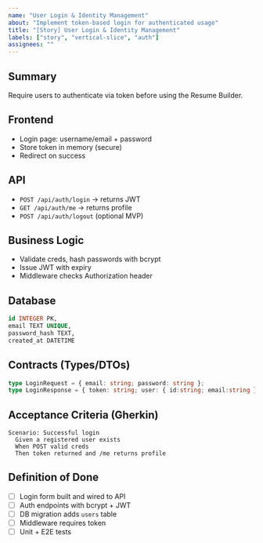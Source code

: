 ```yaml
---
name: "User Login & Identity Management"
about: "Implement token-based login for authenticated usage"
title: "[Story] User Login & Identity Management"
labels: ["story", "vertical-slice", "auth"]
assignees: ""
---
```


## Summary
Require users to authenticate via token before using the Resume Builder.

## Frontend
- Login page: username/email + password
- Store token in memory (secure)
- Redirect on success

## API
- `POST /api/auth/login` → returns JWT
- `GET /api/auth/me` → returns profile
- `POST /api/auth/logout` (optional MVP)

## Business Logic
- Validate creds, hash passwords with bcrypt
- Issue JWT with expiry
- Middleware checks Authorization header

## Database
```sql
id INTEGER PK,
email TEXT UNIQUE,
password_hash TEXT,
created_at DATETIME
```

## Contracts (Types/DTOs)
```ts
type LoginRequest = { email: string; password: string };
type LoginResponse = { token: string; user: { id:string; email:string } };
```

## Acceptance Criteria (Gherkin)
```gherkin
Scenario: Successful login
  Given a registered user exists
  When POST valid creds
  Then token returned and /me returns profile
```

## Definition of Done
- [ ] Login form built and wired to API
- [ ] Auth endpoints with bcrypt + JWT
- [ ] DB migration adds `users` table
- [ ] Middleware requires token
- [ ] Unit + E2E tests

